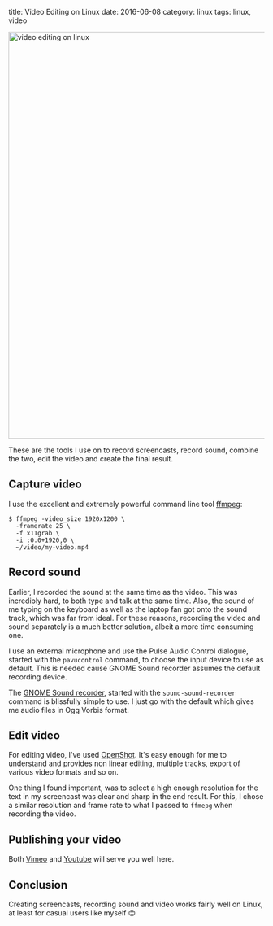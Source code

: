 title: Video Editing on Linux
date: 2016-06-08
category: linux
tags: linux, video



<a href="/graphics/2016/2016-06-08-video-editing-on-linux.png">
  <img src="/graphics/2016/2016-06-08-video-editing-on-linux.png"
    class="centered"
    alt="video editing on linux"
    style="width: 800px; "
  />
</a>

These are the tools I use on to record screencasts, record sound,
combine the two, edit the video and create the final result.

## Capture video

I use the excellent and extremely powerful command line tool
[ffmpeg](https://ffmpeg.org/):

```
$ ffmpeg -video_size 1920x1200 \
  -framerate 25 \
  -f x11grab \
  -i :0.0+1920,0 \
  ~/video/my-video.mp4
```

## Record sound

Earlier, I recorded the sound at the same time as the video. This was
incredibly hard, to both type and talk at the same time. Also,
the sound of me typing on the keyboard as well as the laptop fan got
onto the sound track, which was far from ideal. For these reasons,
recording the video and sound separately is a much better solution,
albeit a more time consuming one.

I use an external microphone and use the Pulse Audio Control dialogue,
started with the `pavucontrol` command, to choose the input device to
use as default. This is needed cause GNOME Sound recorder assumes the
default recording device.

The
[GNOME Sound recorder](https://wiki.gnome.org/Design/Apps/SoundRecorder),
started with the `sound-sound-recorder` command is blissfully simple
to use. I just go with the default which gives me audio files in Ogg
Vorbis format.

## Edit video

For editing video, I've used
[OpenShot](http://www.openshotvideo.com/). It's easy enough for me to
understand and provides non linear editing, multiple tracks, export of
various video formats and so on.

One thing I found important, was to select a high enough resolution
for the text in my screencast was clear and sharp in the end
result. For this, I chose a similar resolution and frame rate to what
I passed to `ffmepg` when recording the video.

## Publishing your video

Both [Vimeo](http://vimeo.com) and [Youtube](http://youtube.com) will
serve you well here.

## Conclusion

Creating screencasts, recording sound and video works fairly well on
Linux, at least for casual users like myself 😊

